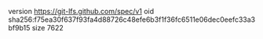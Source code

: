 version https://git-lfs.github.com/spec/v1
oid sha256:f75ea30f637f93fa4d88726c48efe6b3f1f36fc6511e06dec0eefc33a3bf9b15
size 7622
